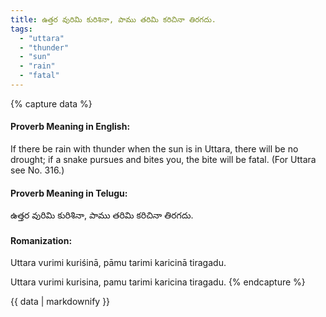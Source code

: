 ```yaml
---
title: ఉత్తర వురిమి కురిశినా, పాము తరిమి కరిచినా తిరగదు.
tags:
  - "uttara"
  - "thunder"
  - "sun"
  - "rain"
  - "fatal"
---
```


{% capture data %}
#### Proverb Meaning in English:
If there be rain with thunder when the sun is in Uttara, there will be no drought; if a snake pursues and bites you, the bite will be fatal.
(For Uttara see No. 316.)

#### Proverb Meaning in Telugu:
ఉత్తర వురిమి కురిశినా, పాము తరిమి కరిచినా తిరగదు.

#### Romanization:
Uttara vurimi kuriśinā, pāmu tarimi karicinā tiragadu.

Uttara vurimi kurisina, pamu tarimi karicina tiragadu.
{% endcapture %}

{{ data | markdownify }}

